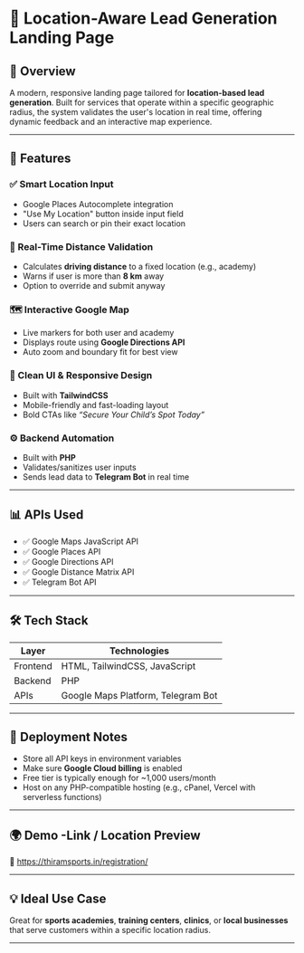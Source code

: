 # 📍 Location-Aware Lead Generation Landing Page

## 📝 Overview

A modern, responsive landing page tailored for **location-based lead generation**. Built for services that operate within a specific geographic radius, the system validates the user's location in real time, offering dynamic feedback and an interactive map experience.

---

## 🚀 Features

### ✅ Smart Location Input
- Google Places Autocomplete integration  
- "Use My Location" button inside input field  
- Users can search or pin their exact location  

### 📏 Real-Time Distance Validation
- Calculates **driving distance** to a fixed location (e.g., academy)  
- Warns if user is more than **8 km** away  
- Option to override and submit anyway  

### 🗺️ Interactive Google Map
- Live markers for both user and academy  
- Displays route using **Google Directions API**  
- Auto zoom and boundary fit for best view  

### 🎨 Clean UI & Responsive Design
- Built with **TailwindCSS**  
- Mobile-friendly and fast-loading layout  
- Bold CTAs like _“Secure Your Child’s Spot Today”_  

### ⚙️ Backend Automation
- Built with **PHP**  
- Validates/sanitizes user inputs  
- Sends lead data to **Telegram Bot** in real time  

---

## 📊 APIs Used

- ✅ Google Maps JavaScript API  
- ✅ Google Places API  
- ✅ Google Directions API  
- ✅ Google Distance Matrix API  
- ✅ Telegram Bot API  

---

## 🛠️ Tech Stack

| Layer     | Technologies                         |
|-----------|--------------------------------------|
| Frontend  | HTML, TailwindCSS, JavaScript        |
| Backend   | PHP                                  |
| APIs      | Google Maps Platform, Telegram Bot   |

---

## 📌 Deployment Notes

- Store all API keys in environment variables  
- Make sure **Google Cloud billing** is enabled  
- Free tier is typically enough for ~1,000 users/month  
- Host on any PHP-compatible hosting (e.g., cPanel, Vercel with serverless functions)

---

## 🌍 Demo -Link / Location Preview

📍 https://thiramsports.in/registration/

---

## 💡 Ideal Use Case

Great for **sports academies**, **training centers**, **clinics**, or **local businesses** that serve customers within a specific location radius.

---


